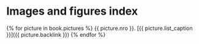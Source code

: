 # Images and figures index

{% for picture in book.pictures %}
  {{ picture.nro }}. [{{ picture.list_caption }}]({{ picture.backlink }})
{% endfor %}
